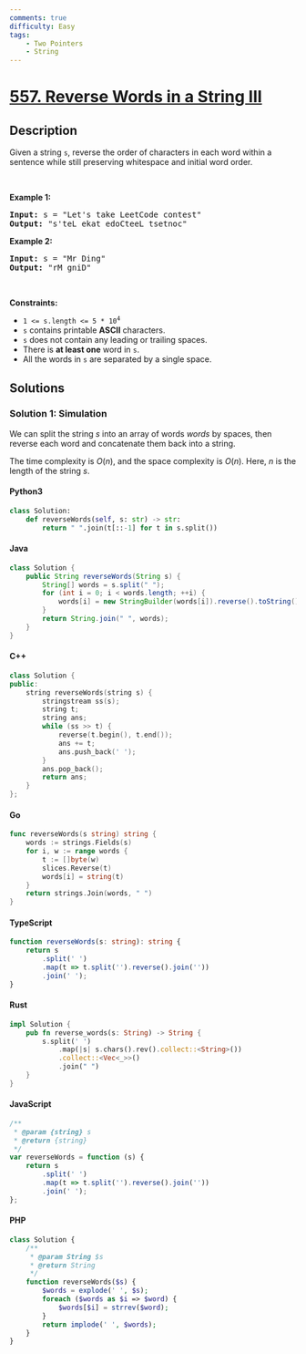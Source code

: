 ```yaml
---
comments: true
difficulty: Easy
tags:
    - Two Pointers
    - String
---
```


<!-- problem:start -->

# [557. Reverse Words in a String III](https://leetcode.com/problems/reverse-words-in-a-string-iii)

## Description

<!-- description:start -->

<p>Given a string <code>s</code>, reverse the order of characters in each word within a sentence while still preserving whitespace and initial word order.</p>

<p>&nbsp;</p>
<p><strong class="example">Example 1:</strong></p>

<pre>
<strong>Input:</strong> s = &quot;Let&#39;s take LeetCode contest&quot;
<strong>Output:</strong> &quot;s&#39;teL ekat edoCteeL tsetnoc&quot;
</pre>

<p><strong class="example">Example 2:</strong></p>

<pre>
<strong>Input:</strong> s = &quot;Mr Ding&quot;
<strong>Output:</strong> &quot;rM gniD&quot;
</pre>

<p>&nbsp;</p>
<p><strong>Constraints:</strong></p>

<ul>
	<li><code>1 &lt;= s.length &lt;= 5 * 10<sup>4</sup></code></li>
	<li><code>s</code> contains printable <strong>ASCII</strong> characters.</li>
	<li><code>s</code> does not contain any leading or trailing spaces.</li>
	<li>There is <strong>at least one</strong> word in <code>s</code>.</li>
	<li>All the words in <code>s</code> are separated by a single space.</li>
</ul>

<!-- description:end -->

## Solutions

<!-- solution:start -->

### Solution 1: Simulation

We can split the string $\textit{s}$ into an array of words $\textit{words}$ by spaces, then reverse each word and concatenate them back into a string.

The time complexity is $O(n)$, and the space complexity is $O(n)$. Here, $n$ is the length of the string $\textit{s}$.

<!-- tabs:start -->

#### Python3

```python
class Solution:
    def reverseWords(self, s: str) -> str:
        return " ".join(t[::-1] for t in s.split())
```

#### Java

```java
class Solution {
    public String reverseWords(String s) {
        String[] words = s.split(" ");
        for (int i = 0; i < words.length; ++i) {
            words[i] = new StringBuilder(words[i]).reverse().toString();
        }
        return String.join(" ", words);
    }
}
```

#### C++

```cpp
class Solution {
public:
    string reverseWords(string s) {
        stringstream ss(s);
        string t;
        string ans;
        while (ss >> t) {
            reverse(t.begin(), t.end());
            ans += t;
            ans.push_back(' ');
        }
        ans.pop_back();
        return ans;
    }
};
```

#### Go

```go
func reverseWords(s string) string {
	words := strings.Fields(s)
	for i, w := range words {
		t := []byte(w)
		slices.Reverse(t)
		words[i] = string(t)
	}
	return strings.Join(words, " ")
}
```

#### TypeScript

```ts
function reverseWords(s: string): string {
    return s
        .split(' ')
        .map(t => t.split('').reverse().join(''))
        .join(' ');
}
```

#### Rust

```rust
impl Solution {
    pub fn reverse_words(s: String) -> String {
        s.split(' ')
            .map(|s| s.chars().rev().collect::<String>())
            .collect::<Vec<_>>()
            .join(" ")
    }
}
```

#### JavaScript

```js
/**
 * @param {string} s
 * @return {string}
 */
var reverseWords = function (s) {
    return s
        .split(' ')
        .map(t => t.split('').reverse().join(''))
        .join(' ');
};
```

#### PHP

```php
class Solution {
    /**
     * @param String $s
     * @return String
     */
    function reverseWords($s) {
        $words = explode(' ', $s);
        foreach ($words as $i => $word) {
            $words[$i] = strrev($word);
        }
        return implode(' ', $words);
    }
}
```

<!-- tabs:end -->

<!-- solution:end -->

<!-- problem:end -->
